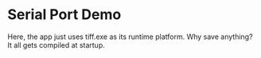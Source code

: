 # Serial Port Demo

Here, the app just uses tiff.exe as its runtime platform. Why save anything? It all gets compiled at startup.
